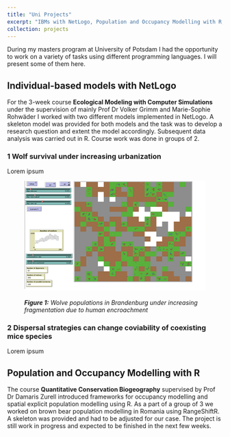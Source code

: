 ```yaml
---
title: "Uni Projects"
excerpt: "IBMs with NetLogo, Population and Occupancy Modelling with R, Bayesian Statistics with R<br/><img src='/images/netlogo1.png'>"
collection: projects
---
```


During my masters program at University of Potsdam I had the opportunity to work on a variety of tasks using different programming languages. I will present some of them here.

## Individual-based models with NetLogo  

For the 3-week course **Ecological Modeling with Computer Simulations** under the supervision of mainly Prof Dr Volker Grimm and Marie-Sophie Rohwäder I worked with two different models implemented in NetLogo. A skeleton model was provided for both models and the task was to develop a research question and extent the model accordingly. Subsequent data analysis was carried out in R. Course work was done in groups of 2.

### 1 Wolf survival under increasing urbanization

Lorem ipsum

<figure class="alert">
    <img id="Figure_1" src="/images/netlogo1.png">
    <figcaption>
        <i><br><strong>Figure 1:</strong> Wolve populations in Brandenburg under increasing fragmentation due to human encroachment</i>
    </figcaption>
</figure>

### 2 Dispersal strategies can change coviability of coexisting mice species

Lorem ipsum

## Population and Occupancy Modelling with R  

The course **Quantitative Conservation Biogeography** supervised by Prof Dr Damaris Zurell introduced frameworks for occupancy modelling and spatial explicit population modelling using R. As a part of a group of 3 we worked on brown bear population modelling in Romania using RangeShiftR. A skeleton was provided and had to be adjusted for our case. The project is still work in progress and expected to be finished in the next few weeks.  